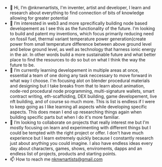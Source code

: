 - 👋 Hi, I’m @nknwnartists, I'm inventer, artist and developer, I learn and research about everything to find connection of bits of knowledge allowing for greater potential  
- 👀 I’m interested in web3 and more sprecifically building node based developement as I see this as the functionality of the future. I'm looking to build and patent my inventions, which focus primarily reducing need on fossil fuel, thermal variant temperature power generation(create power from small temperature difference between above ground level and below ground level, as well as technology that harness ionic energy in the air. In other words build a more sustainable future and what better place to find the resources to do so but on what I think the way the future to be.
- 🌱 I’m currently learning developement in multiple areas at once, essential a team of one doing any task neccessary to move forward in what way I choose. I'm focusing alot on blender procedural materials and designing but I take breaks from that to learn about animation, node-red procedural node programming, multi-signature wallets, smart contract writing, eth-scaffolding, DEX building, game developement, live nft building, and of course so much more. This is list is endless if I were to keep going as I like learning all aspects while developing specific aspects. This does mean I end up researching things again when building specific parts but when I do it's more familiar.
- 💞️ I’m looking to collaborate on projects that really interest me but I'm mostly focusing on learn and experimenting with different things but I could be tempted with the right project or offer. I don't have much experience but I learn extremely quickly because I constantly research just about anything you could imagine. I also have endless ideas every day about characters, games, shows, enviroments, dapps and an endless list of projects, products and starting points. 
- 📫 How to reach me nknwnartists@gmail.com

<!---
nknwnartists/nknwnartists is a ✨ special ✨ repository because its `README.md` (this file) appears on your GitHub profile.
You can click the Preview link to take a look at your changes.
--->

